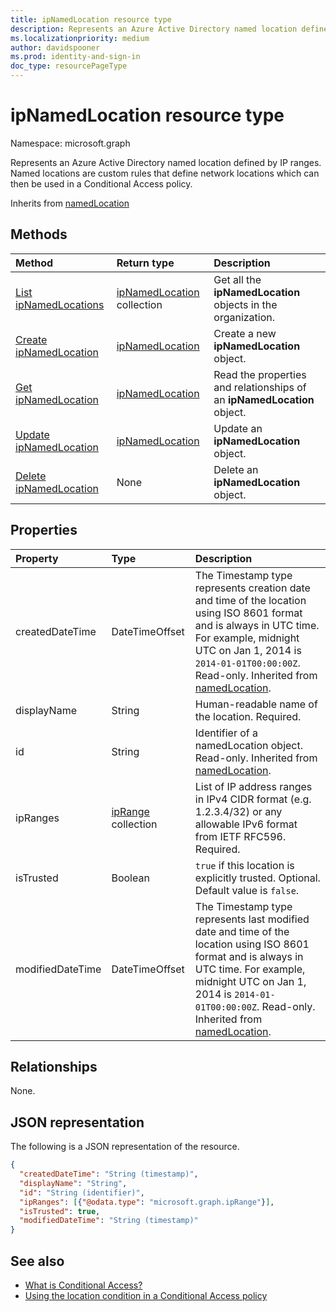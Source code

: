 ```yaml
---
title: ipNamedLocation resource type
description: Represents an Azure Active Directory named location defined by IP ranges. Named locations are custom rules that define network locations which can then be used in a Conditional Access policy.
ms.localizationpriority: medium
author: davidspooner
ms.prod: identity-and-sign-in
doc_type: resourcePageType
---
```


# ipNamedLocation resource type

Namespace: microsoft.graph

Represents an Azure Active Directory named location defined by IP ranges. Named locations are custom rules that define network locations which can then be used in a Conditional Access policy.

Inherits from [namedLocation](../resources/namedLocation.md)

## Methods

| Method                                                                        | Return type                                      | Description                                                             |
| :---------------------------------------------------------------------------- | :----------------------------------------------- | :---------------------------------------------------------------------- |
| [List ipNamedLocations](../api/conditionalaccessroot-list-namedlocations.md)  | [ipNamedLocation](ipNamedLocation.md) collection | Get all the **ipNamedLocation** objects in the organization.            |
| [Create ipNamedLocation](../api/conditionalaccessroot-post-namedlocations.md) | [ipNamedLocation](ipNamedLocation.md)            | Create a new **ipNamedLocation** object.                                |
| [Get ipNamedLocation](../api/ipnamedlocation-get.md)                          | [ipNamedLocation](ipnamedlocation.md)            | Read the properties and relationships of an **ipNamedLocation** object. |
| [Update ipNamedLocation](../api/ipnamedlocation-update.md)                    | [ipNamedLocation](ipnamedlocation.md)            | Update an **ipNamedLocation** object.                                   |
| [Delete ipNamedLocation](../api/ipnamedlocation-delete.md)                    | None                                             | Delete an **ipNamedLocation** object.                                   |

## Properties

| Property         | Type                             | Description                                                                                                                                                                                                                                                              |
| :--------------- | :------------------------------- | :----------------------------------------------------------------------------------------------------------------------------------------------------------------------------------------------------------------------------------------------------------------------- |
| createdDateTime  | DateTimeOffset                   | The Timestamp type represents creation date and time of the location using ISO 8601 format and is always in UTC time. For example, midnight UTC on Jan 1, 2014 is `2014-01-01T00:00:00Z`. Read-only. Inherited from [namedLocation](../resources/namedLocation.md).      |
| displayName      | String                           | Human-readable name of the location. Required.                                                                                                                                                                                                                           |
| id               | String                           | Identifier of a namedLocation object. Read-only. Inherited from [namedLocation](../resources/namedLocation.md).                                                                                                                                                          |
| ipRanges         | [ipRange](iprange.md) collection | List of IP address ranges in IPv4 CIDR format (e.g. 1.2.3.4/32) or any allowable IPv6 format from IETF RFC596. Required.                                                                                                                                                 |
| isTrusted        | Boolean                          | `true` if this location is explicitly trusted. Optional. Default value is `false`.                                                                                                                                                                                       |
| modifiedDateTime | DateTimeOffset                   | The Timestamp type represents last modified date and time of the location using ISO 8601 format and is always in UTC time. For example, midnight UTC on Jan 1, 2014 is `2014-01-01T00:00:00Z`. Read-only. Inherited from [namedLocation](../resources/namedLocation.md). |

## Relationships

None.

## JSON representation

The following is a JSON representation of the resource.

<!-- {
  "blockType": "resource",
  "optionalProperties": [

  ],
  "@odata.type": "microsoft.graph.ipNamedLocation"
}-->

```json
{
  "createdDateTime": "String (timestamp)",
  "displayName": "String",
  "id": "String (identifier)",
  "ipRanges": [{"@odata.type": "microsoft.graph.ipRange"}],
  "isTrusted": true,
  "modifiedDateTime": "String (timestamp)"
}
```

## See also

+ [What is Conditional Access?](/azure/active-directory/conditional-access/overview)
+ [Using the location condition in a Conditional Access policy](/azure/active-directory/conditional-access/location-condition)

<!-- uuid: 16cd6b66-4b1a-43a1-adaf-3a886856ed98
2019-02-04 14:57:30 UTC -->

<!-- {
  "type": "#page.annotation",
  "description": "ipNamedLocation resource",
  "keywords": "",
  "section": "documentation",
  "tocPath": ""
}-->
